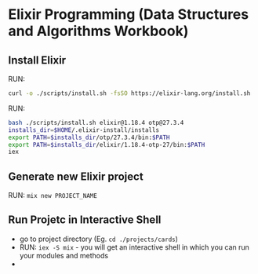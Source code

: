 # Elixir Programming (Data Structures and Algorithms Workbook)

## Install Elixir
RUN:
```bash
curl -o ./scripts/install.sh -fsSO https://elixir-lang.org/install.sh
```

RUN:
```bash
bash ./scripts/install.sh elixir@1.18.4 otp@27.3.4
installs_dir=$HOME/.elixir-install/installs
export PATH=$installs_dir/otp/27.3.4/bin:$PATH
export PATH=$installs_dir/elixir/1.18.4-otp-27/bin:$PATH
iex
```

## Generate new Elixir project
RUN: `mix new PROJECT_NAME`

## Run Projetc in Interactive Shell
- go to project directory (Eg. `cd ./projects/cards`)
- RUN: `iex -S mix` - you will get an interactive shell in which you can run your modules and methods
- 